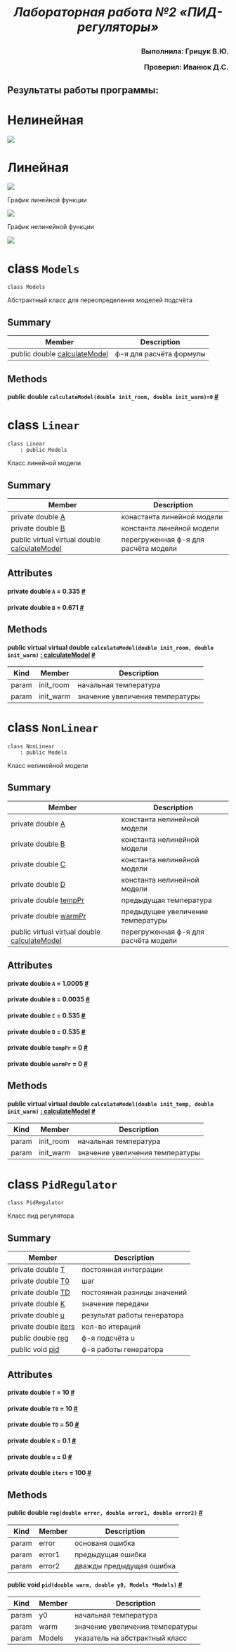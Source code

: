 **_<h1 align = "center">Лабораторная работа №2 «ПИД-регуляторы»</a>_**

<font size = 3>
<p align = "right">
Выполнила: Грицук В.Ю.</p>
<p align = "right">
Проверил: Иванюк Д.С.</p>
</font>

## **Результаты работы программы:**

# Нелинейная

<img src="/img/results_NL.png">

# Линейная

<img src="/img/results_L.png">
  
График линейной функции

<img src="/img/linear.png">
  
График нелинейной функции

<img src="/img/nonlinear.png">

# class `Models`

```
class Models

```

Абстрактный класс для переопределения моделей подсчёта

## Summary

| Member                                                                           | Description             |
| -------------------------------------------------------------------------------- | ----------------------- |
| public double [calculateModel](#class_models_1a681ab22836d9b489b5b797b85a406585) | ф-я для расчёта формулы |

## Methods

#### public double `calculateModel(double init_room, double init_warm)=0` <a id='class_models_1a681ab22836d9b489b5b797b85a406585' href='#class_models_1a681ab22836d9b489b5b797b85a406585'>#</a>

# class `Linear`

```
class Linear
    : public Models

```

Класс линейной модели

## Summary

| Member                                                                                           | Description                          |
| ------------------------------------------------------------------------------------------------ | ------------------------------------ |
| private double [A](#class_linear_1af7d68936e67268f4d3a816cbf2050bbe)                             | конастанта линейной модели           |
| private double [B](#class_linear_1aa223ad945a168cfeb948a69f9e6d0aef)                             | константа линейной модели            |
| public virtual virtual double [calculateModel](#class_linear_1ab892d573b3f19953dfa90649ae1de7f2) | перегруженная ф-я для расчёта модели |

## Attributes

#### private double `A` = 0.335 <a id='class_linear_1af7d68936e67268f4d3a816cbf2050bbe' href='#class_linear_1af7d68936e67268f4d3a816cbf2050bbe'>#</a>

#### private double `B` = 0.671 <a id='class_linear_1aa223ad945a168cfeb948a69f9e6d0aef' href='#class_linear_1aa223ad945a168cfeb948a69f9e6d0aef'>#</a>

## Methods

#### public virtual virtual double `calculateModel(double init_room, double init_warm)` [: calculateModel](class_models.md#class_models_1a681ab22836d9b489b5b797b85a406585) <a id='class_linear_1ab892d573b3f19953dfa90649ae1de7f2' href='#class_linear_1ab892d573b3f19953dfa90649ae1de7f2'>#</a>

| Kind  | Member    | Description                     |
| ----- | --------- | ------------------------------- |
| param | init_room | начальная температура           |
| param | init_warm | значение увеличения температуры |

# class `NonLinear`

```
class NonLinear
    : public Models

```

Класс нелинейной модели

## Summary

| Member                                                                                               | Description                          |
| ---------------------------------------------------------------------------------------------------- | ------------------------------------ |
| private double [A](#class_non_linear_1a35ed414c923d0a51bcc9a48d24e202f6)                             | константа нелинейной модели          |
| private double [B](#class_non_linear_1a5e10f073fce400ad722286c79509dc79)                             | константа нелинейной модели          |
| private double [C](#class_non_linear_1a53f20dce7ed5630ad0f34935f402905b)                             | константа нелинейной модели          |
| private double [D](#class_non_linear_1aef2c6a4c54a3c6918833c5000d41ae47)                             | константа нелинейной модели          |
| private double [tempPr](#class_non_linear_1a13b906d795847353a41781239d98978a)                        | предыдущая температура               |
| private double [warmPr](#class_non_linear_1a9671ad1ca219575a75007103a95289d2)                        | предыдущее увеличение температуры    |
| public virtual virtual double [calculateModel](#class_non_linear_1aa4d74c49c0dfbbf8343226c0c8aab54c) | перегруженная ф-я для расчёта модели |

## Attributes

#### private double `A` = 1.0005 <a id='class_non_linear_1a35ed414c923d0a51bcc9a48d24e202f6' href='#class_non_linear_1a35ed414c923d0a51bcc9a48d24e202f6'>#</a>

#### private double `B` = 0.0035 <a id='class_non_linear_1a5e10f073fce400ad722286c79509dc79' href='#class_non_linear_1a5e10f073fce400ad722286c79509dc79'>#</a>

#### private double `C` = 0.535 <a id='class_non_linear_1a53f20dce7ed5630ad0f34935f402905b' href='#class_non_linear_1a53f20dce7ed5630ad0f34935f402905b'>#</a>

#### private double `D` = 0.535 <a id='class_non_linear_1aef2c6a4c54a3c6918833c5000d41ae47' href='#class_non_linear_1aef2c6a4c54a3c6918833c5000d41ae47'>#</a>

#### private double `tempPr` = 0 <a id='class_non_linear_1a13b906d795847353a41781239d98978a' href='#class_non_linear_1a13b906d795847353a41781239d98978a'>#</a>

#### private double `warmPr` = 0 <a id='class_non_linear_1a9671ad1ca219575a75007103a95289d2' href='#class_non_linear_1a9671ad1ca219575a75007103a95289d2'>#</a>

## Methods

#### public virtual virtual double `calculateModel(double init_temp, double init_warm)` [: calculateModel](class_models.md#class_models_1a681ab22836d9b489b5b797b85a406585) <a id='class_non_linear_1aa4d74c49c0dfbbf8343226c0c8aab54c' href='#class_non_linear_1aa4d74c49c0dfbbf8343226c0c8aab54c'>#</a>

| Kind  | Member    | Description                     |
| ----- | --------- | ------------------------------- |
| param | init_room | начальная температура           |
| param | init_warm | значение увеличения температуры |

# class `PidRegulator`

```
class PidRegulator

```

Класс пид регулятора

## Summary

| Member                                                                          | Description                 |
| ------------------------------------------------------------------------------- | --------------------------- |
| private double [T](#class_pid_regulator_1a4b2b5427a5629828d664efca2db0c609)     | постоянная интеграции       |
| private double [T0](#class_pid_regulator_1af45611f0bf22376c4cb1fb6d3a3bfe54)    | шаг                         |
| private double [TD](#class_pid_regulator_1aa00c0fb773e8112445e9300c9b45f076)    | постоянная разницы значений |
| private double [K](#class_pid_regulator_1aebc558d2cc36af91cd688ea6a7a74f13)     | значение передачи           |
| private double [u](#class_pid_regulator_1ad8321d4804e7b5281d062604944badb4)     | результат работы генератора |
| private double [iters](#class_pid_regulator_1ab490c6f021caf46b878c63e94c0b22ef) | кол-во итераций             |
| public double [reg](#class_pid_regulator_1a7c83b9d1fd99ee817df3433c2c2de93b)    | ф-я подсчёта u              |
| public void [pid](#class_pid_regulator_1abcea2bea3d95ebd929d8e49fe51a7929)      | ф-я работы генератора       |

## Attributes

#### private double `T` = 10 <a id='class_pid_regulator_1a4b2b5427a5629828d664efca2db0c609' href='#class_pid_regulator_1a4b2b5427a5629828d664efca2db0c609'>#</a>

#### private double `T0` = 10 <a id='class_pid_regulator_1af45611f0bf22376c4cb1fb6d3a3bfe54' href='#class_pid_regulator_1af45611f0bf22376c4cb1fb6d3a3bfe54'>#</a>

#### private double `TD` = 50 <a id='class_pid_regulator_1aa00c0fb773e8112445e9300c9b45f076' href='#class_pid_regulator_1aa00c0fb773e8112445e9300c9b45f076'>#</a>

#### private double `K` = 0.1 <a id='class_pid_regulator_1aebc558d2cc36af91cd688ea6a7a74f13' href='#class_pid_regulator_1aebc558d2cc36af91cd688ea6a7a74f13'>#</a>

#### private double `u` = 0 <a id='class_pid_regulator_1ad8321d4804e7b5281d062604944badb4' href='#class_pid_regulator_1ad8321d4804e7b5281d062604944badb4'>#</a>

#### private double `iters` = 100 <a id='class_pid_regulator_1ab490c6f021caf46b878c63e94c0b22ef' href='#class_pid_regulator_1ab490c6f021caf46b878c63e94c0b22ef'>#</a>

## Methods

#### public double `reg(double error, double error1, double error2)` <a id='class_pid_regulator_1a7c83b9d1fd99ee817df3433c2c2de93b' href='#class_pid_regulator_1a7c83b9d1fd99ee817df3433c2c2de93b'>#</a>

| Kind  | Member | Description              |
| ----- | ------ | ------------------------ |
| param | error  | основаня ошибка          |
| param | error1 | предыдущая ошибка        |
| param | error2 | дважды предыдущая ошибка |

#### public void `pid(double warm, double y0, Models *Models)` <a id='class_pid_regulator_1abcea2bea3d95ebd929d8e49fe51a7929' href='#class_pid_regulator_1abcea2bea3d95ebd929d8e49fe51a7929'>#</a>

| Kind  | Member | Description                     |
| ----- | ------ | ------------------------------- |
| param | y0     | начальная температура           |
| param | warm   | значение увеличения температуры |
| param | Models | указатель на абстрактный класс  |
